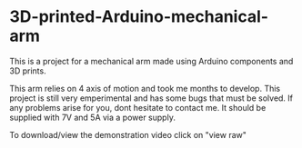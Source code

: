 # 3D-printed-Arduino-mechanical-arm
This is a project for a mechanical arm made using Arduino components and 3D prints.


This arm relies on 4 axis of motion and took me months to develop. This project is still very emperimental and has some bugs that must be solved. If any problems arise for you, dont hesitate to contact me. It should be supplied with 7V and 5A via a power supply.

To download/view the demonstration video click on "view raw"
